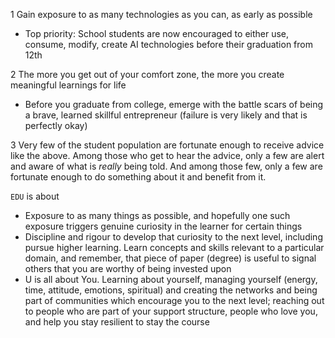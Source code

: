 <!-- title: EDU stands for -->

1 Gain exposure to as many technologies as you can, as early as possible 
  - Top priority: School students are now encouraged to either use, consume, modify, create AI technologies before their graduation from 12th 

2 The more you get out of your comfort zone, the more you create meaningful learnings for life
  - Before you graduate from college, emerge with the battle scars of being a brave, learned skillful entrepreneur (failure is very likely and that is perfectly okay) 

3 Very few of the student population are fortunate enough to receive advice like the above. 
Among those who get to hear the advice, only a few are alert and aware of what is _really_ being told.
And among those few, only a few are fortunate enough to do something about it and benefit from it. 

```EDU``` is about 
  - Exposure to as many things as possible, and hopefully one such exposure triggers genuine curiosity in the learner for certain things
  - Discipline and rigour to develop that curiosity to the next level, including pursue higher learning. Learn concepts and skills relevant to a particular domain, and remember, that piece of paper (degree) is useful to signal others that you are worthy of being invested upon 
  - U is all about You. Learning about yourself, managing yourself (energy, time, attitude, emotions, spiritual) and creating the networks and being part of communities which encourage you to the next level; reaching out to people who are part of your support structure, people who love you, and help you stay resilient to stay the course 

